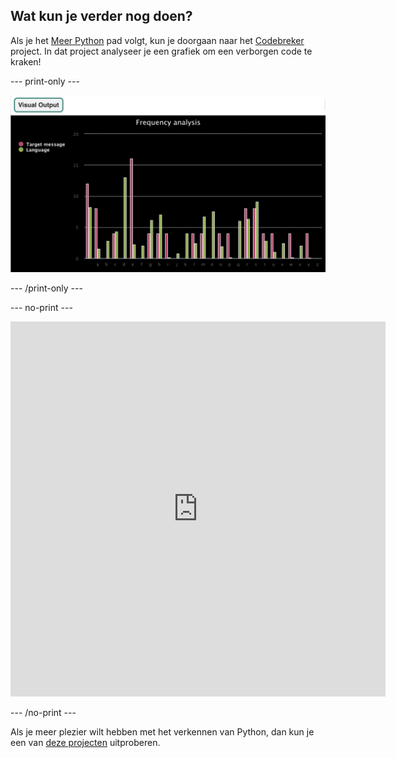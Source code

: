 ## Wat kun je verder nog doen?

Als je het [Meer Python](https://projects.raspberrypi.org/en/pathways/more-python) pad volgt, kun je doorgaan naar het [Codebreker](https://projects.raspberrypi.org/en/projects/codebreaker/) project. In dat project analyseer je een grafiek om een verborgen code te kraken!

--- print-only ---

![Het codebreker project.](images/codebreaker.png)

--- /print-only ---

--- no-print ---

<iframe src="https://editor.raspberrypi.org/en/embed/viewer/codebreaker-project-example" width="600" height="600" frameborder="0" marginwidth="0" marginheight="0" allowfullscreen>
</iframe>

--- /no-print ---

Als je meer plezier wilt hebben met het verkennen van Python, dan kun je een van [deze projecten](https://projects.raspberrypi.org/en/projects?software%5B%5D=python) uitproberen.
